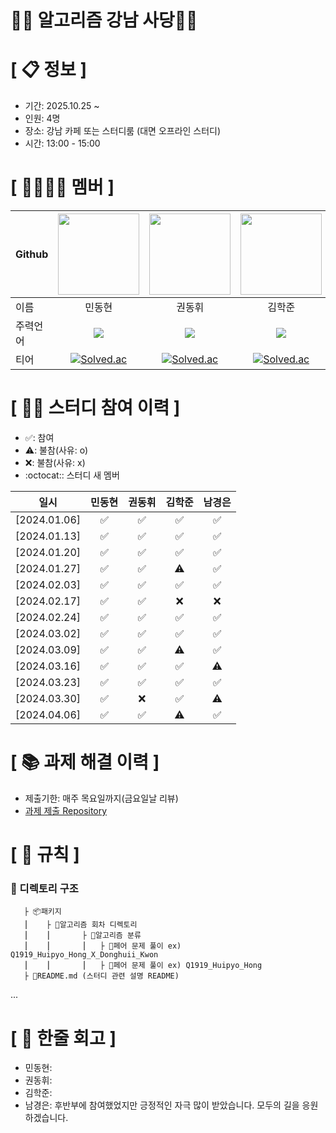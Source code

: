 # 👩‍💻 **알고리즘 강남 사당🧑‍💻**

# **[ 📋 정보 ]**

- 기간: 2025.10.25 ~ 
- 인원: 4명
- 장소: 강남 카페 또는 스터디룸 (대면 오프라인 스터디)
- 시간: 13:00 - 15:00
  
# **[ 👨‍👨‍👧‍👦 ‍멤버 ]**
|Github|[<img src="https://avatars.githubusercontent.com/hhp227study" width="130px;" style="max-width: 100%;">](https://github.com/hhp227study)|[<img src="https://avatars.githubusercontent.com/ARProxy" width="130px;" style="max-width: 100%;">](https://github.com/ARProxy)|[<img src="https://avatars.githubusercontent.com/DAEUN9" width="130px;" style="max-width: 100%;">](https://github.com/DAEUN9)|[<img src="https://avatars.githubusercontent.com/min9288" width="130px;" style="max-width: 100%;">](https://github.com/min9288)|
|---|:---:|:---:|:---:|:---:|
|이름|민동현|권동휘|김학준|남경은|
|주력언어|<span><img src="https://img.shields.io/badge/dcmin123?&style=for-the-badge&logo=Kotlin&logoColor=white"/></span>|<span><img src="https://img.shields.io/badge/Java-007396.svg?&style=for-the-badge&logo=Java&logoColor=white"/></span>|<span><img src="https://img.shields.io/badge/Java-007396.svg?&style=for-the-badge&logo=Java&logoColor=white"/></span>|<span><img src="https://img.shields.io/badge/Java-007396.svg?&style=for-the-badge&logo=Java&logoColor=white"/></span>|
|티어| [![Solved.ac](http://mazassumnida.wtf/api/mini/generate_badge?boj=hong227)](https://solved.ac/hong227)|[![Solved.ac](http://mazassumnida.wtf/api/mini/generate_badge?boj=tnqlsdld1)](https://solved.ac/tnqlsdld1)|[![Solved.ac](http://mazassumnida.wtf/api/mini/generate_badge?boj=asd5687)](https://solved.ac/asd5687)|[![Solved.ac](http://mazassumnida.wtf/api/mini/generate_badge?boj=min9288)](https://solved.ac/min9288)|

# **[ 👩‍💻 ‍스터디 참여 이력 ]**

- ✅: 참여
- ⚠️: 불참(사유: o)
- ❌: 불참(사유: x)
- :octocat:: 스터디 새 멤버

|일시|민동현|권동휘|김학준|남경은|
|---|:---:|:---:|:---:|:---:|
|[2024.01.06]|✅|✅|✅|✅|
|[2024.01.13]|✅|✅|✅|✅|
|[2024.01.20]|✅|✅|✅|✅|
|[2024.01.27]|✅|✅|⚠️|✅|
|[2024.02.03]|✅|✅|✅|✅|
|[2024.02.17]|✅|✅|❌|❌|
|[2024.02.24]|✅|✅|✅|✅|
|[2024.03.02]|✅|✅|✅|✅|
|[2024.03.09]|✅|✅|⚠️|✅|
|[2024.03.16]|✅|✅|✅|⚠️|
|[2024.03.23]|✅|✅|✅|✅|
|[2024.03.30]|✅|❌|✅|⚠️|
|[2024.04.06]|✅|✅|⚠️|✅|

# **[ 📚 ‍과제 해결 이력 ]**

- 제출기한: 매주 목요일까지(금요일날 리뷰)
- [과제 제출 Repository]()

# **[ 🚫 규칙 ]**

### **📌 디렉토리 구조**

       ├ 📦패키지
       ⎮    ├ 📁알고리즘 회차 디렉토리
       ⎮    ⎮       ├ 📁알고리즘 분류
       ⎮    ⎮       ⎮   ├ 📃페어 문제 풀이 ex) Q1919_Huipyo_Hong_X_Donghuii_Kwon
       ⎮    ⎮       ⎮   ├ 📃페어 문제 풀이 ex) Q1919_Huipyo_Hong
       ├ 📝README.md (스터디 관련 설명 README)

...

# **[ 📍 한줄 회고 ]**

- 민동현:
- 권동휘:
- 김학준:
- 남경은: 후반부에 참여했었지만 긍정적인 자극 많이 받았습니다. 모두의 길을 응원하겠습니다.

